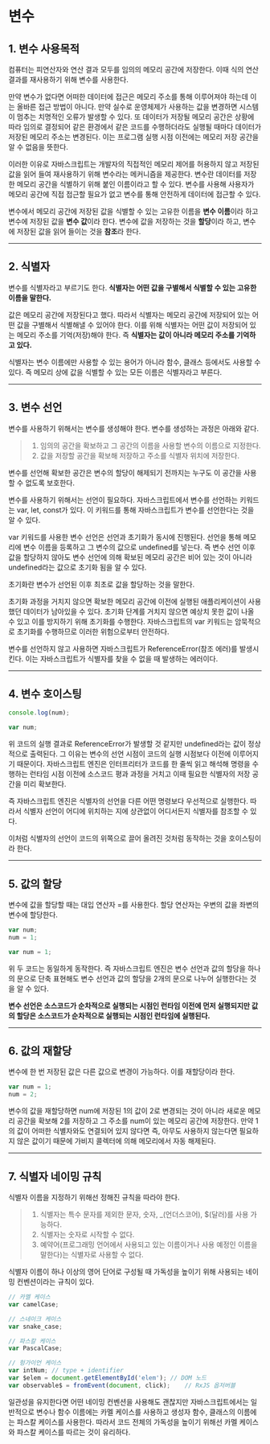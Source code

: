 # 변수

## 1. 변수 사용목적

컴퓨터는 피연산자와 연산 결과 모두를 임의의 메모리 공간에 저장한다. 이때 식의 연산 결과를 재사용하기 위해 변수를 사용한다.

만약 변수가 없다면 어떠한 데이터에 접근은 메모리 주소를 통해 이루어져야 하는데 이는 올바른 접근 방법이 아니다. 만약 실수로 운영체제가 사용하는 값을 변경하면 시스템이 멈추는 치명적인 오류가 발생할 수 있다. 또 데이터가 저장될 메모리 공간은 상황에 따라 임의로 결정되어 같은 환경에서 같은 코드를 수행하더라도 실행될 때마다 데이터가 저장된 메모리 주소는 변경된다. 이는 프로그램 실행 시점 이전에는 메모리 저장 공간을 알 수 없음을 뜻한다.

이러한 이유로 자바스크립트는 개발자의 직접적인 메모리 제어를 허용하지 않고 저장된 값을 읽어 들여 재사용하기 위해 변수라는 메커니즘을 제공한다. 변수란 데이터를 저장한 메모리 공간을 식별하기 위해 붙인 이름이라고 할 수 있다. 변수를 사용해 사용자가 메모리 공간에 직접 접근할 필요가 없고 변수를 통해 안전하게 데이터에 접근할 수 있다.

변수에서 메모리 공간에 저장된 값을 식별할 수 있는 고유한 이름을 **변수 이름**이라 하고 변수에 저장된 값을 **변수 값**이라 한다.
변수에 값을 저장하는 것을 **할당**이라 하고, 변수에 저장된 값을 읽어 들이는 것을 **참조**라 한다.

***

## 2. 식별자

변수를 식별자라고 부르기도 한다. **식별자는 어떤 값을 구별해서 식별할 수 있는 고유한 이름을 말한다.**

값은 메모리 공간에 저장된다고 했다. 따라서 식별자는 메모리 공간에 저장되어 있는 어떤 값을 구별해서 식별해낼 수 있어야 한다. 이를 위해 식별자는 어떤 값이 저장되어 있는 메모리 주소를 기억(저장)해야 한다. 즉 **식별자는 값이 아니라 메모리 주소를 기억하고 있다.**

식별자는 변수 이름에만 사용할 수 있는 용어가 아니라 함수, 클래스 등에서도 사용할 수 있다. 즉 메모리 상에 값을 식별할 수 있는 모든 이름은 식별자라고 부른다.

***

## 3. 변수 선언

변수를 사용하기 위해서는 변수를 생성해야 한다. 변수를 생성하는 과정은 아래와 같다.

> 1. 임의의 공간을 확보하고 그 공간의 이름을 사용할 변수의 이름으로 지정한다.
> 2. 값을 저장할 공간을 확보해 저장하고 주소를 식별자 위치에 저장한다.

변수를 선언해 확보한 공간은 변수의 할당이 해제되기 전까지는 누구도 이 공간을 사용할 수 없도록 보호한다.

변수를 사용하기 위해서는 선언이 필요하다. 자바스크립트에서 변수를 선언하는 키워드는 var, let, const가 있다. 이 키워드를 통해 자바스크립트가 변수를 선언한다는 것을 알 수 있다.

var 키워드를 사용한 변수 선언은 선언과 초기화가 동시에 진행된다. 선언을 통해 메모리에 변수 이름을 등록하고 그 변수의 값으로 undefined를 넣는다. 즉 변수 선언 이후 값을 할당하지 않아도 변수 선언에 의해 확보된 메모리 공간은 비어 있는 것이 아니라 undefined라는 값으로 초기화 됨을 알 수 있다.

초기화란 변수가 선언된 이후 최초로 값을 할당하는 것을 말한다.

초기화 과정을 거치지 않으면 확보한 메모리 공간에 이전에 실행된 애플리케이션이 사용했던 데이터가 남아있을 수 있다. 초기화 단계를 거치지 않으면 예상치 못한 값이 나올 수 있고 이를 방지하기 위해 초기화를 수행한다. 자바스크립트의 var 키워드는 암묵적으로 초기화를 수행하므로 이러한 위험으로부터 안전하다.

변수를 선언하지 않고 사용하면 자바스크립트가 ReferenceError(참조 에러)를 발생시킨다. 이는 자바스크립트가 식별자를 찾을 수 없을 때 발생하는 에러이다.

***

## 4. 변수 호이스팅

```javascript
console.log(num);

var num;
```

위 코드의 실행 결과로 ReferenceError가 발생할 것 같지만 undefined라는 값이 정상적으로 출력된다. 그 이유는 변수의 선언 시점이 코드의 실행 시점보다 이전에 이루어지기 때문이다. 자바스크립트 엔진은 인터프리터가 코드를 한 줄씩 읽고 해석해 명령을 수행하는 런타임 시점 이전에 소스코드 평과 과정을 거치고 이때 필요한 식별자의 저장 공간을 미리 확보한다.

즉 자바스크립트 엔진은 식별자의 선언을 다른 어떤 명령보다 우선적으로 실행한다. 따라서 식별자 선언이 어디에 위치하는 지에 상관없이 어디서든지 식별자를 참조할 수 있다.

이처럼 식별자의 선언이 코드의 위쪽으로 끌어 올려진 것처럼 동작하는 것을 호이스팅이라 한다.

***

## 5. 값의 할당

변수에 값을 할당할 때는 대입 연산자 =를 사용한다. 할당 연산자는 우변의 값을 좌변의 변수에 할당한다.

```javascript
var num;
num = 1;

var num = 1;
```

위 두 코드는 동일하게 동작한다. 즉 자바스크립트 엔진은 변수 선언과 값의 할당을 하나의 문으로 단축 표현해도 변수 선언과 값의 할당을 2개의 문으로 나누어 실행한다는 것을 알 수 있다.

**변수 선언은 소스코드가 순차적으로 실행되는 시점인 런타임 이전에 먼저 실행되지만 값의 할당은 소스코드가 순차적으로 실행되는 시점인 런타임에 실행된다.**

***

## 6. 값의 재할당

변수에 한 번 저장된 값은 다른 값으로 변경이 가능하다. 이를 재할당이라 한다.

```javascript
var num = 1;
num = 2;
```

변수의 값을 재할당하면 num에 저장된 1의 값이 2로 변경되는 것이 아니라 새로운 메모리 공간을 확보해 2를 저장하고 그 주소를 num이 있는 메모리 공간에 저장한다. 만약 1의 값이 어떠한 식별자와도 연결되어 있지 않다면 즉, 아무도 사용하지 않는다면 필요하지 않은 값이기 때문에 가비지 콜렉터에 의해 메모리에서 자동 해제된다.

***

## 7. 식별자 네이밍 규칙

식별자 이름을 지정하기 위해선 정해진 규칙을 따라야 한다.

> 1. 식별자는 특수 문자를 제외한 문자, 숫자, _(언더스코어), $(달러)를 사용 가능하다.
> 2. 식별자는 숫자로 시작할 수 없다.
> 3. 예약어(프로그래밍 언어에서 사용되고 있는 이름이거나 사용 예정인 이름을 말한다)는 식별자로 사용할 수 없다.

식별자 이름이 하나 이상의 영어 단어로 구성될 때 가독성을 높이기 위해 사용되는 네이밍 컨벤션이라는 규칙이 있다.

```javascript
// 카멜 케이스
var camelCase;

// 스네이크 케이스
var snake_case;

// 파스칼 케이스
var PascalCase;

// 헝가이언 케이스
var intNum; // type + identifier
var $elem = document.getElementById('elem'); // DOM 노드
var observable$ = fromEvent(document, click);    // RxJS 옵저버블
```

일관성을 유지한다면 어떤 네이밍 컨벤션을 사용해도 괜찮지만 자바스크립트에서는 일반적으로 변수나 함수 이름에는 카멜 케이스를 사용하고 생성자 함수, 클래스의 이름에는 파스칼 케이스를 사용한다. 따라서 코드 전체의 가독성을 높이기 위해선 카멜 케이스와 파스칼 케이스를 따르는 것이 유리하다.
